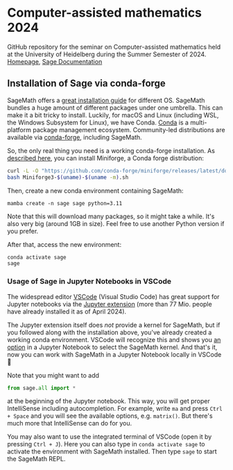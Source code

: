 # Computer-assisted mathematics 2024

GitHub repository for the seminar on Computer-assisted mathematics held at the University of Heidelberg during the Summer Semester of 2024. [Homepage](https://matematiflo.github.io/SoSe_2024/CompAssistedMath2024.html), [Sage Documentation](https://doc.sagemath.org/html/en/index.html)



## Installation of Sage via conda-forge

SageMath offers a [great installation guide](https://doc.sagemath.org/html/en/installation/) for different OS. SageMath bundles a huge amount of different packages under one umbrella. This can make it a bit tricky to install. Luckily, for macOS and Linux (including WSL, the Windows Subsystem for Linux), we have Conda. [Conda](https://conda.org/) is a multi-platform package management ecosystem. Community-led distributions are available via [conda-forge](https://conda-forge.org/), including SageMath.

So, the only real thing you need is a working conda-forge installation. As [described here](https://doc.sagemath.org/html/en/installation/conda.html), you can install Miniforge, a Conda forge distribution:

```bash
curl -L -O "https://github.com/conda-forge/miniforge/releases/latest/download/Miniforge3-$(uname)-$(uname -m).sh"
bash Miniforge3-$(uname)-$(uname -m).sh
```

Then, create a new conda environment containing SageMath:
```
mamba create -n sage sage python=3.11
```

Note that this will download many packages, so it might take a while. It's also very big (around 1GB in size). Feel free to use another Python version if you prefer.

After that, access the new environment:
```bash
conda activate sage
sage
```



### Usage of Sage in Jupyter Notebooks in VSCode

The widespread editor [VSCode](https://code.visualstudio.com/) (Visual Studio Code) has great support for Jupyter notebooks via the [Jupyter extension](https://marketplace.visualstudio.com/items?itemName=ms-toolsai.jupyter) (more than 77 Mio. people have already installed it as of April 2024).

The Jupyter extension itself does _not_ provide a kernel for SageMath, but if you followed along with the installation above, you've already created a working conda environment. VSCode will recognize this and shows you [an option](https://code.visualstudio.com/docs/datascience/jupyter-notebooks#_create-or-open-a-jupyter-notebook) in a Jupyter Notebook to select the SageMath kernel. And that's it, now you can work with SageMath in a Jupyter Notebook locally in VSCode 🎉

Note that you might want to add

```py
from sage.all import *
```

at the beginning of the Jupyter notebook. This way, you will get proper IntelliSense including autocompletion. For example, write `ma` and press `Ctrl + Space` and you will see the available options, e.g. `matrix()`. But there's much more that IntelliSense can do for you.

You may also want to use the integrated terminal of VSCode (open it by pressing `Ctrl + J`). Here you can also type in `conda activate sage` to activate the environment with SageMath installed. Then type `sage` to start the SageMath REPL.
